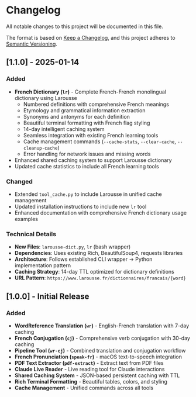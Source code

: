 # Changelog

All notable changes to this project will be documented in this file.

The format is based on [Keep a Changelog](https://keepachangelog.com/en/1.0.0/),
and this project adheres to [Semantic Versioning](https://semver.org/spec/v2.0.0.html).

## [1.1.0] - 2025-01-14

### Added
- **French Dictionary (`lr`)** - Complete French-French monolingual dictionary using Larousse
  - Numbered definitions with comprehensive French meanings
  - Etymology and grammatical information extraction
  - Synonyms and antonyms for each definition
  - Beautiful terminal formatting with French flag styling
  - 14-day intelligent caching system
  - Seamless integration with existing French learning tools
  - Cache management commands (`--cache-stats`, `--clear-cache`, `--cleanup-cache`)
  - Error handling for network issues and missing words
- Enhanced shared caching system to support Larousse dictionary
- Updated cache statistics to include all French learning tools

### Changed
- Extended `tool_cache.py` to include Larousse in unified cache management
- Updated installation instructions to include new `lr` tool
- Enhanced documentation with comprehensive French dictionary usage examples

### Technical Details
- **New Files**: `larousse-dict.py`, `lr` (bash wrapper)
- **Dependencies**: Uses existing Rich, BeautifulSoup4, requests libraries
- **Architecture**: Follows established CLI wrapper → Python implementation pattern
- **Caching Strategy**: 14-day TTL optimized for dictionary definitions
- **URL Pattern**: `https://www.larousse.fr/dictionnaires/francais/{word}`

## [1.0.0] - Initial Release

### Added
- **WordReference Translation (`wr`)** - English-French translation with 7-day caching
- **French Conjugation (`cj`)** - Comprehensive verb conjugation with 30-day caching
- **Pipeline Tool (`wr-cj`)** - Combined translation and conjugation workflow
- **French Pronunciation (`speak-fr`)** - macOS text-to-speech integration
- **PDF Text Extractor (`pdf-extract`)** - Extract text from PDF files
- **Claude Live Reader** - Live reading tool for Claude interactions
- **Shared Caching System** - JSON-based persistent caching with TTL
- **Rich Terminal Formatting** - Beautiful tables, colors, and styling
- **Cache Management** - Unified commands across all tools